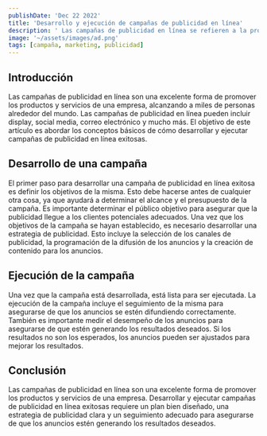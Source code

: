 ```yaml
---
publishDate: 'Dec 22 2022'
title: 'Desarrollo y ejecución de campañas de publicidad en línea'
description: ' Las campañas de publicidad en línea se refieren a la promoción de productos o servicios a través de diferentes canales en línea, como sitios web, aplicaciones, o plataformas de redes sociales..'
image: '~/assets/images/ad.png'
tags: [campaña, marketing, publicidad]
---
```

## Introducción

Las campañas de publicidad en línea son una excelente forma de promover los productos y servicios de una empresa, alcanzando a miles de personas alrededor del mundo. Las campañas de publicidad en línea pueden incluir display, social media, correo electrónico y mucho más. El objetivo de este artículo es abordar los conceptos básicos de cómo desarrollar y ejecutar campañas de publicidad en línea exitosas.

## Desarrollo de una campaña

El primer paso para desarrollar una campaña de publicidad en línea exitosa es definir los objetivos de la misma. Esto debe hacerse antes de cualquier otra cosa, ya que ayudará a determinar el alcance y el presupuesto de la campaña. Es importante determinar el público objetivo para asegurar que la publicidad llegue a los clientes potenciales adecuados. Una vez que los objetivos de la campaña se hayan establecido, es necesario desarrollar una estrategia de publicidad. Esto incluye la selección de los canales de publicidad, la programación de la difusión de los anuncios y la creación de contenido para los anuncios.

## Ejecución de la campaña

Una vez que la campaña está desarrollada, está lista para ser ejecutada. La ejecución de la campaña incluye el seguimiento de la misma para asegurarse de que los anuncios se estén difundiendo correctamente. También es importante medir el desempeño de los anuncios para asegurarse de que estén generando los resultados deseados. Si los resultados no son los esperados, los anuncios pueden ser ajustados para mejorar los resultados.

## Conclusión

Las campañas de publicidad en línea son una excelente forma de promover los productos y servicios de una empresa. Desarrollar y ejecutar campañas de publicidad en línea exitosas requiere un plan bien diseñado, una estrategia de publicidad clara y un seguimiento adecuado para asegurarse de que los anuncios estén generando los resultados deseados.